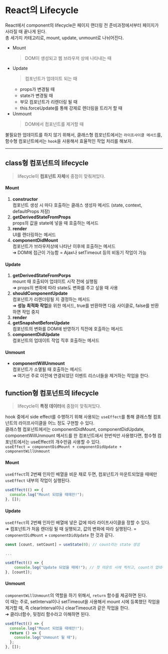 # React의 Lifecycle

React에서 component의 lifecycle은 페이지 랜더링 전 준비과정에서부터 페이지가 사라질 때 끝나게 된다.<br />
총 세가지 카테고리로, mount, update, unmount로 나뉘어진다.<br />

- Mount
  > DOM이 생성되고 웹 브라우저 상에 나타내는 때
- Update
  > 컴포넌트가 업데이트 되는 때
  - props가 변경될 때
  - state가 변경될 때
  - 부모 컴포넌트가 리렌더링 될 때
  - this.forceUpdate를 통해 강제로 렌더링을 트리거 할 때
- Unmount
  > DOM에서 컴포넌트를 제거할 때

불필요한 업데이트를 하지 않기 위해서, 클래스형 컴포넌트에서는 `라이프사이클 메서드`를, 함수형 컴포넌트에서는 `hook`을 사용해서 효율적인 작업 처리를 해보자.

---

## class형 컴포넌트의 lifecycle

> lifecycle이 **컴포넌트 자체**에 중점이 맞춰져있다.

#### Mount

1. **constructor**<br />
   컴포넌트 생성 시 마다 호출하는 클래스 생성자 메서드 (state, context, defaultProps 저장)
2. **getDerivedStateFromProps**<br />
   props의 값을 state에 넣을 때 호출하는 메서드
3. **render**<br />
   UI를 렌더링하는 메서드
4. **componentDidMount**<br />
   컴포넌트가 브라우저상에 나타난 이후에 호출하는 메서드<br />
   ➔ DOM에 접근이 가능함 = Ajax나 setTimeout 등의 비동기 작업이 가능

#### Update

1. **getDerivedStateFromPorps**<br />
   mount 때 호출되어 업데이트 시작 전에 실행됨<br />
   ➔ props의 변화에 따라 state도 변화를 주고 싶을 때 사용
2. **shouldComponentUpdate**<br />
   컴포넌트가 리렌더링될 지 결정하는 메서드<br />
   ➔ **성능 최적화 작업**을 위한 메서드, true를 반환하면 다음 사이클로, false를 반환하면 작업 중지
3. **render**<br />
4. **getSnapshotBeforeUpdate**<br />
   컴포넌트의 변화를 DOM에 반영하기 직전에 호출하는 메서드
5. **componentDidUpdate**<br />
   컴포넌트의 업데이트 작업 직후 호출하는 메서드

#### Unmount

- **componentWillUnmount**<br />
  컴포넌트가 소멸될 때 호출하는 메서드<br />
  ➔ 여기선 주로 이전에 연결되었던 이벤트 리스너들을 제거하는 작업을 한다.

## function형 컴포넌트의 lifecycle

> lifecycle이 **특정 데이터**에 중점이 맞춰져있다.

hook 중에서 side effect를 수행하기 위해 사용되는 `useEffect`를 통해 클래스형 컴포넌트의 라이프사이클을 어느 정도 구현할 수 있다.<br />
클래스형 컴포넌트에서는 componentDidMount, componentDidUpdate, componentWillUnmount 메서드를 한 컴포넌트에서 한번씩만 사용했다면, 함수형 컴포넌트에서는 useEffect의 개수만큼 사용할 수 있다.<br />
`useEffect = componentDidMount + componentDidUpdate + componentWillUnmount`

#### Mount

`useEffect`의 2번째 인자인 배열을 비운 채로 두면, 컴포넌트가 마운트되었을 때에만 `useEffect` 내부의 작업이 실행된다.

```javascript
useEffect(() => {
  console.log("Mount 되었을 때에만!");
}, []);
```

#### Update

`useEffect`의 2번째 인자인 배열에 넣은 값에 따라 라이프사이클을 정할 수 있다.<br />
➔ 컴포넌트가 처음 렌더링 될 때 실행되고, 값의 변화에 따라 실행된다. = `componentDidMount` + `componentDidUpdate` 한 것과 같다.

```javascript
const [count, setCount] = useState(0); // count라는 state 생성

...

useEffect(() => {
    console.log("Update 되었을 때에!"); // 첫 마운트 시에 찍히고, count가 업데이트 될 때마다도 찍힘
}, [count]);
```

#### Unmount

`componentWillUnmount`의 역할을 하기 위해서, `return` 함수를 제공하면 된다.<br />
이 때는 주로, setInterval이나 setTimeout을 사용해서 mount 시에 등록했던 작업을 제거할 때, 즉 clearInterval이나 clearTimeout과 같은 작업을 한다.<br />
➔ 클리너함수, 뒷정리 함수라고 이해하면 된다.

```javascript
useEffect(() => {
  console.log("Mount 되었을 때에만!");
  return () => {
    console.log("Unmount 될 때");
  };
}, []);
```

